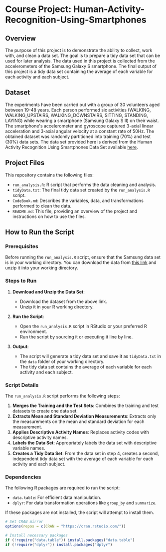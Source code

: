 # Course Project: Human-Activity-Recognition-Using-Smartphones

## Overview

The purpose of this project is to demonstrate the ability to collect, work with, and clean a data set. The goal is to prepare a tidy data set that can be used for later analysis. The data used in this project is collected from the accelerometers of the Samsung Galaxy S smartphone. The final output of this project is a tidy data set containing the average of each variable for each activity and each subject.

## Dataset

The experiments have been carried out with a group of 30 volunteers aged between 19-48 years. Each person performed six activities (WALKING, WALKING_UPSTAIRS, WALKING_DOWNSTAIRS, SITTING, STANDING, LAYING) while wearing a smartphone (Samsung Galaxy S II) on their waist. The smartphone's accelerometer and gyroscope captured 3-axial linear acceleration and 3-axial angular velocity at a constant rate of 50Hz. The obtained dataset was randomly partitioned into training (70%) and test (30%) data sets. The data set provided here is derived from the Human Activity Recognition Using Smartphones Data Set available [here](http://archive.ics.uci.edu/ml/datasets/Human+Activity+Recognition+Using+Smartphones).

## Project Files

This repository contains the following files:

- `run_analysis.R`: R script that performs the data cleaning and analysis.
- `tidyData.txt`: The final tidy data set created by the `run_analysis.R` script.
- `CodeBook.md`: Describes the variables, data, and transformations performed to clean the data.
- `README.md`: This file, providing an overview of the project and instructions on how to use the files.

## How to Run the Script

### Prerequisites

Before running the `run_analysis.R` script, ensure that the Samsung data set is in your working directory. You can download the data from [this link](https://d396qusza40orc.cloudfront.net/getdata%2Fprojectfiles%2FUCI%20HAR%20Dataset.zip) and unzip it into your working directory.

### Steps to Run

1. **Download and Unzip the Data Set**:
   - Download the dataset from the above link.
   - Unzip it in your R working directory.

2. **Run the Script**:
   - Open the `run_analysis.R` script in RStudio or your preferred R environment.
   - Run the script by sourcing it or executing it line by line.

3. **Output**:
   - The script will generate a tidy data set and save it as `tidyData.txt` in the `data` folder of your working directory.
   - The tidy data set contains the average of each variable for each activity and each subject.

### Script Details

The `run_analysis.R` script performs the following steps:

1. **Merges the Training and the Test Sets**: Combines the training and test datasets to create one data set.
2. **Extracts Mean and Standard Deviation Measurements**: Extracts only the measurements on the mean and standard deviation for each measurement.
3. **Applies Descriptive Activity Names**: Replaces activity codes with descriptive activity names.
4. **Labels the Data Set**: Appropriately labels the data set with descriptive variable names.
5. **Creates a Tidy Data Set**: From the data set in step 4, creates a second, independent tidy data set with the average of each variable for each activity and each subject.

### Dependencies

The following R packages are required to run the script:

- `data.table`: For efficient data manipulation.
- `dplyr`: For data transformation operations like `group_by` and `summarize`.

If these packages are not installed, the script will attempt to install them.

```r
# Set CRAN mirror
options(repos = c(CRAN = "https://cran.rstudio.com/"))

# Install necessary packages
if (!require("data.table")) install.packages("data.table")
if (!require("dplyr")) install.packages("dplyr")
